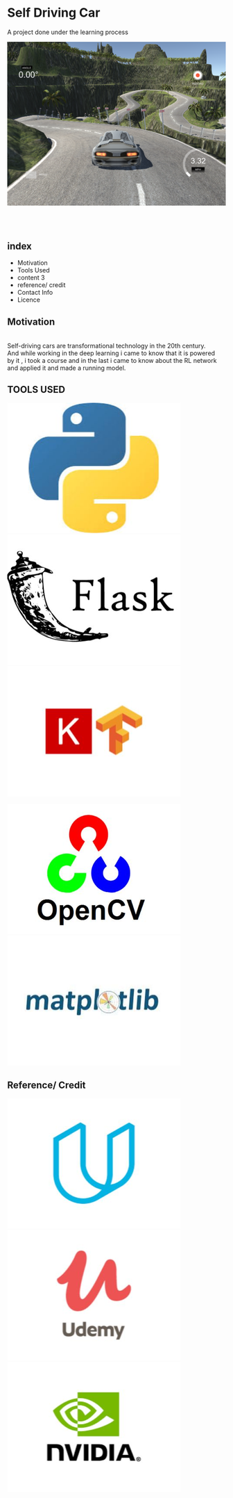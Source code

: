 # **Self Driving Car**
A project done under the learning process

![GitHub Logo](/readme_Asset/sim_image.png )

<br>
<br>

## **index** 

* Motivation
* Tools Used  
* content 3
* reference/ credit 
* Contact Info 
* Licence  

## **Motivation** 

<br>
 Self-driving cars are transformational technology in the 20th century.<br>
 And while working in the deep learning i came to know that it is powered <br>
 by it , i took a course  and in the last i came to know about the RL network <br>
 and applied it and made a running model.


## **TOOLS USED**

![GitHub Logo](/readme_Asset/python.jpg ) 
![GitHub Logo](/readme_Asset/flask.jpg )
![GitHub Logo](/readme_Asset/keras.jpg )

![GitHub Logo](/readme_Asset/opencv.jpg )
![GitHub Logo](/readme_Asset/matplot.jpg ) 

## **Reference/ Credit**

![GitHub Logo](/readme_Asset/udacity.jpg )
![GitHub Logo](/readme_Asset/udemy.jpg )
![GitHub Logo](/readme_Asset/nividia.jpg )